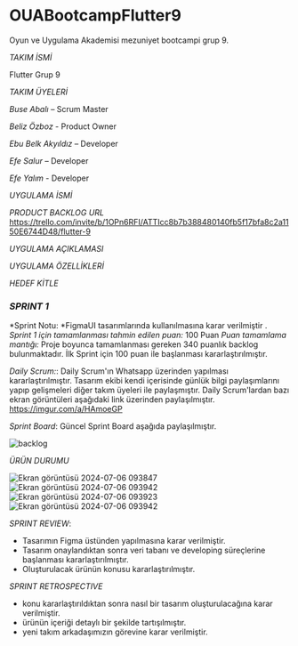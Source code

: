 # OUABootcampFlutter9
Oyun ve Uygulama Akademisi mezuniyet bootcampi grup 9.

*TAKIM İSMİ*

Flutter Grup 9

*TAKIM ÜYELERİ*

*Buse Abalı* – Scrum Master

*Beliz Özboz* - Product Owner

*Ebu Belk Akyıldız* – Developer

*Efe Salur* – Developer

*Efe Yalım* - Developer

*UYGULAMA İSMİ*

*PRODUCT BACKLOG URL*
https://trello.com/invite/b/1OPn6RFI/ATTIcc8b7b388480140fb5f17bfa8c2a1150E6744D48/flutter-9

*UYGULAMA AÇIKLAMASI*

*UYGULAMA ÖZELLİKLERİ*

*HEDEF KİTLE*

 ### *SPRINT 1*
*Sprint Notu:
*FigmaUI tasarımlarında kullanılmasına karar verilmiştir .
*Sprint 1 için tamamlanması tahmin edilen puan:* 100 Puan
*Puan tamamlama mantığı:* Proje boyunca tamamlanması gereken 340 puanlık backlog bulunmaktadır. İlk Sprint için 100 puan ile başlanması kararlaştırılmıştır.

*Daily Scrum:*: Daily Scrum'ın Whatsapp üzerinden yapılması kararlaştırılmıştır. Tasarım ekibi kendi içerisinde günlük bilgi paylaşımlarını yapıp gelişmeleri diğer takım üyeleri ile paylaşmıştır. Daily Scrum'lardan bazı ekran görüntüleri aşağıdaki link üzerinden paylaşılmıştır.
https://imgur.com/a/HAmoeGP

*Sprint Board*: Güncel Sprint Board aşağıda paylaşılmıştır.

![backlog](https://github.com/efeylm/OUABootcampFlutter9/assets/173399121/42a7d974-4a63-4cdf-b237-7cc2ff249a38)





*ÜRÜN DURUMU*

![Ekran görüntüsü 2024-07-06 093847](https://github.com/efeylm/OUABootcampFlutter9/assets/173399121/21ac0f9b-f232-4dbd-b756-0956671ae1b3)
![Ekran görüntüsü 2024-07-06 093942](https://github.com/efeylm/OUABootcampFlutter9/assets/173399121/ef6b2a12-b45c-4198-aec5-d6458fd04685)
![Ekran görüntüsü 2024-07-06 093923](https://github.com/efeylm/OUABootcampFlutter9/assets/173399121/2f10dc7f-7a08-45d6-90d7-81e2790dcad7)
![Ekran görüntüsü 2024-07-06 093942](https://github.com/efeylm/OUABootcampFlutter9/assets/173399121/1ccd1cf4-6230-4e37-bc65-81766c4b3c63)



 *SPRINT REVIEW*: 

-  Tasarımın Figma üstünden yapılmasına karar verilmiştir.
- Tasarım onaylandıktan sonra veri tabanı ve developing süreçlerine başlanması kararlaştırılmıştır.
- Oluşturulacak ürünün konusu kararlaştırılmıştır.

*SPRINT RETROSPECTIVE*

- konu kararlaştırıldıktan sonra nasıl bir tasarım oluşturulacağına karar verilmiştir.
- ürünün içeriği detaylı bir şekilde tartışılmıştır.
- yeni takım arkadaşımızın görevine karar verilmiştir.
